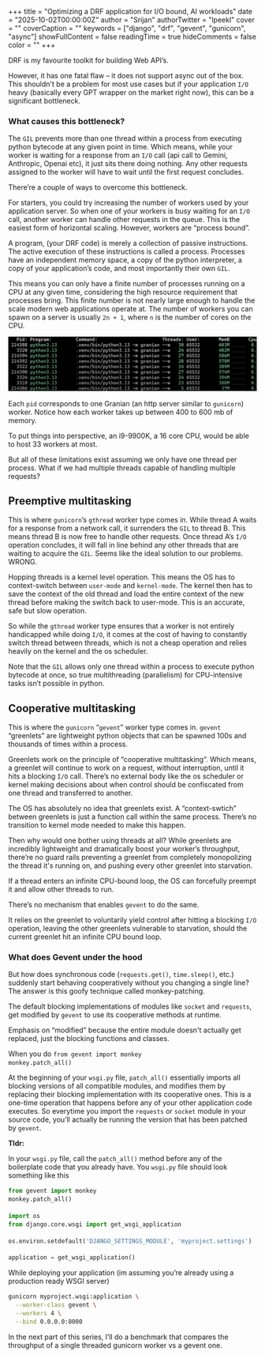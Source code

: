 +++
title = "Optimizing a DRF application for I/O bound, AI workloads"
date = "2025-10-02T00:00:00Z"
author = "Srijan"
authorTwitter = "lpeekl"
cover = ""
coverCaption = ""
keywords = ["django", "drf", "gevent", "gunicorn", "async"]
showFullContent = false
readingTime = true
hideComments = false
color = ""
+++

DRF is my favourite toolkit for building Web API’s. 

However, it has one fatal flaw – it does not support async out of the box. This shouldn't be a problem for most use cases but if your application `I/O` heavy (basically every GPT wrapper on the market right now), this can be a significant bottleneck.

### What causes this bottleneck?
The `GIL` prevents more than one thread within a process from executing python bytecode at any given point in time. Which means, while your worker is waiting for a response from an `I/O` call (api call to Gemini, Anthropic, Openai etc), it just sits there doing nothing. Any other requests assigned to the worker will have to wait until the first request concludes. 

There’re a couple of ways to overcome this bottleneck. 

For starters, you could try increasing the number of workers used by your application server. So when one of your workers is busy waiting for an `I/O` call, another worker can handle other requests in the queue. 
This is the easiest form of horizontal scaling. However, workers are “process bound”.

A program, (your DRF code) is merely a collection of passive instructions. The active execution of these instructions is called a process.
Processes have an independent memory space, a copy of the python interpreter, a copy of your application’s code, and most importantly their own `GIL`. 

This means you can only have a finite number of processes running on a CPU at any given time, considering the high resource requirement that processes bring. This finite number is not nearly large enough to handle the scale modern web applications operate at.
The number of workers you can spawn on a server is usually `2n + 1`, where `n` is the number of cores on the CPU.

![Granian worker memory usage](/10.png)

Each `pid` corresponds to one Granian (an http server similar to `gunicorn`) worker. Notice how each worker takes up between 400 to 600 mb of memory.

To put things into perspective, an i9-9900K, a 16 core CPU, would be able to host 33 workers at most.

But all of these limitations exist assuming we only have one thread per process. What if we had multiple threads capable of handling multiple requests? 

## Preemptive multitasking 
This is where `gunicorn`’s `gthread` worker type comes in. 
While thread A waits for a response from a network call, it surrenders the `GIL` to thread B. This means thread B is now free to handle other requests. Once thread A’s `I/O` operation concludes, it will fall in line behind any other threads that are waiting to acquire the `GIL`. Seems like the ideal solution to our problems. WRONG. 

Hopping threads is a kernel level operation. This means the OS has to context-switch between `user-mode` and `kernel-mode`. The kernel then has to save the context of the old thread and load the entire context of the new thread before making the switch back to user-mode. This is an accurate, safe but slow operation.

So while the `gthread` worker type ensures that a worker is not entirely handicapped while doing `I/O`, it comes at the cost of having to constantly switch thread between threads, which is not a cheap operation and relies heavily on the kernel and the os scheduler. 

Note that the `GIL` allows only one thread within a process to execute python bytecode at once, so true multithreading (parallelism) for CPU-intensive tasks isn’t possible in python.

## Cooperative multitasking
This is where the `gunicorn` “`gevent`” worker type comes in. 
`gevent` “greenlets” are lightweight python objects that can be spawned 100s and thousands of times within a process.

Greenlets work on the principle of “cooperative multitasking”. Which means, a greenlet will continue to work on a request, without interruption, until it hits a blocking `I/O` call. There’s no external body like the os scheduler or kernel making decisions about when control should be confiscated from one thread and transferred to another. 

The OS has absolutely no idea that greenlets exist. A “context-swtich” between greenlets is just a function call within the same process. There’s no transition to kernel mode needed to make this happen.

Then why would one bother using threads at all? 
While greenlets are incredibly lightweight and dramatically boost your worker’s throughput, there’re no guard rails preventing a greenlet from completely monopolizing the thread it's running on, and pushing every other greenlet into starvation.

If a thread enters an infinite CPU-bound loop, the OS can forcefully preempt it and allow other threads to run.

There’s no mechanism that enables `gevent` to do the same.

It relies on the greenlet to voluntarily yield control after hitting a blocking `I/O` operation, leaving the other greenlets vulnerable to starvation, should the current greenlet hit an infinite CPU bound loop.

### What does Gevent under the hood
But how does synchronous code (`requests.get()`, `time.sleep()`, etc.) suddenly start behaving cooperatively without you changing a single line? The answer is this goofy technique called monkey-patching. 

The default blocking implementations of modules like `socket` and `requests`, get modified by `gevent` to use its cooperative methods at runtime.

Emphasis on “modified” because the entire module doesn't actually get replaced, just the blocking functions and classes.

When you do 
`from gevent import monkey`  
`monkey.patch_all()`

At the beginning of your `wsgi.py` file, `patch_all()` essentially imports all blocking versions of all compatible modules, and modifies them by replacing their blocking implementation with its cooperative ones.
This is a one-time operation that happens before any of your other application code executes. So everytime you import the `requests` or `socket` module in your source code, you’ll actually be running the version that has been patched by `gevent`.

**Tldr:**

In your `wsgi.py` file, call the `patch_all()` method before any of the boilerplate code that you already have. You `wsgi.py` file should look something like this

```python
from gevent import monkey
monkey.patch_all()

import os
from django.core.wsgi import get_wsgi_application

os.environ.setdefault('DJANGO_SETTINGS_MODULE', 'myproject.settings')

application = get_wsgi_application()
```

While deploying your application (im assuming you’re already using a production ready WSGI server)

```bash
gunicorn myproject.wsgi:application \
  --worker-class gevent \
  --workers 4 \
  --bind 0.0.0.0:8000
```

In the next part of this series, I’ll do a benchmark that compares the throughput of a single threaded gunicorn worker vs a gevent one.


